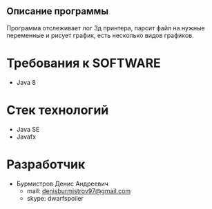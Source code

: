## Описание программы
Программа отслеживает лог 3д принтера, парсит файл на нужные переменные и рисует график, есть несколько видов графиков.

Требования к SOFTWARE
=============

- Java 8

Стек технологий
=============
- Java SE
- Javafx

Разработчик
=============
+ Бурмистров Денис Андреевич
	+ mail: denisburmistrov97@gmail.com
	+ skype: dwarfspoiler
